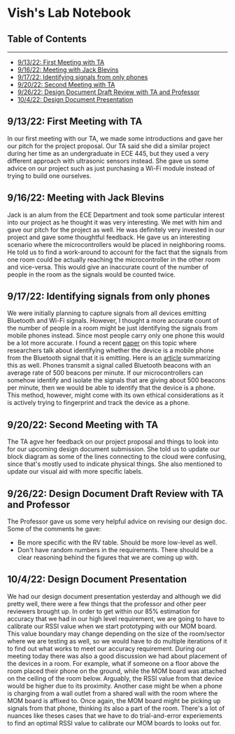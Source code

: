 # Vish's Lab Notebook

## Table of Contents
---
- [9/13/22: First Meeting with TA](README.md#9/13/22:-First-Meeting-with-TA)
- [9/16/22: Meeting with Jack Blevins](README.md#9/16/22:-Meeting-with-Jack-Blevins)
- [9/17/22: Identifying signals from only phones](README.md#9/17/22:-Identifying-signals-from-only-phones)
- [9/20/22: Second Meeting with TA](README.md#9/20/22:-Second-Meeting-with-TA)
- [9/26/22: Design Document Draft Review with TA and Professor](README.md#9/26/22:-Design-Document-Draft-Review-with-TA-and-Professor)
- [10/4/22: Design Document Presentation](README.md#10/4/22:-Design-Document-Presentation)


## 9/13/22: First Meeting with TA
In our first meeting with our TA, we made some introductions and gave her our pitch for the project proposal. Our TA said she did a similar project during her time as an undergraduate in ECE 445, but they used a very different approach with ultrasonic sensors instead. She gave us some advice on our project such as just purchasing a Wi-Fi module instead of trying to build one ourselves.

## 9/16/22: Meeting with Jack Blevins
Jack is an alum from the ECE Department and took some particular interest into our project as he thought it was very interesting. We met with him and gave our pitch for the project as well. He was definitely very invested in our project and gave some thoughtful feedback. He gave us an interesting scenario where the microcontrollers would be placed in neighboring rooms. He told us to find a work-around to account for the fact that the signals from one room could be actually reaching the microcontroller in the other room and vice-versa. This would give an inaccurate count of the number of people in the room as the signals would be counted twice.

## 9/17/22: Identifying signals from only phones
We were initially planning to capture signals from all devices emitting Bluetooth and Wi-Fi signals. However, I thought a more accurate count of the number of people in a room might be just identifying the signals from mobile phones instead. Since most people carry only one phone this would be a lot more accurate. I found a recent [paper](https://cseweb.ucsd.edu/~schulman/docs/oakland22-bletracking.pdf) on this topic where researchers talk about identifying whether the device is a mobile phone from the Bluetooth signal that it is emitting. Here is an [article](https://threatpost.com/bluetooth-signals-track-smartphones/179937/) summarizing this as well. Phones transmit a signal called Bluetooth beacons with an average rate of 500 beacons per minute. If our microcontrollers can somehow identify and isolate the signals that are giving about 500 beacons per minute, then we would be able to identify that the device is a phone. This method, however, might come with its own ethical considerations as it is actively trying to fingerprint and track the device as a phone.

## 9/20/22: Second Meeting with TA
The TA agve her feedback on our project proposal and things to look into for our upcoming design document submission. She told us to update our block diagram as some of the lines connecting to the cloud were confusing, since that's mostly used to indicate physical things. She also mentioned to update our visual aid with more specific labels.

## 9/26/22: Design Document Draft Review with TA and Professor
The Professor gave us some very helpful advice on revising our design doc. Some of the comments he gave:
- Be more specific with the RV table. Should be more low-level as well.
- Don't have random numbers in the requirements. There should be a clear reasoning behind the figures that we are coming up with. 

## 10/4/22: Design Document Presentation
We had our design document presentation yesterday and although we did pretty well, there were a few things that the professor and other peer reviewers brought up. In order to get within our 85% estimation for accuracy that we had in our high level requirement, we are going to have to calibrate our RSSI value when we start prototyping with our MOM board. This value boundary may change depending on the size of the room/sector where we are testing as well, so we would have to do multiple iterations of it to find out what works to meet our accuracy requirement. During our meeting today there was also a good discussion we had about placement of the devices in a room. For example, what if someone on a floor above the room placed their phone on the ground, while the MOM board was attached on the ceiling of the room below. Arguably, the RSSI value from that device would be higher due to its proximity. Another case might be when a phone is charging from a wall outlet from a shared wall with the room where the MOM board is affixed to. Once again, the MOM board might be picking up signals from that phone, thinking its also a part of the room. There's a lot of nuances like theses cases that we have to do trial-and-error experiements to find an optimal RSSI value to calibrate our MOM boards to looks out for.
